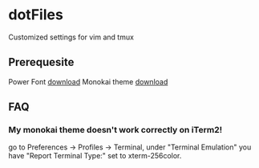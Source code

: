 # dotFiles
Customized settings for vim and tmux

## Prerequesite
Power Font [download](https://github.com/powerline/fonts)
Monokai theme [download](https://github.com/crusoexia/vim-monokai)

## FAQ 
### My monokai theme doesn't work correctly on iTerm2!
go to Preferences -> Profiles -> Terminal, under "Terminal Emulation" you have "Report Terminal Type:" set to xterm-256color.
